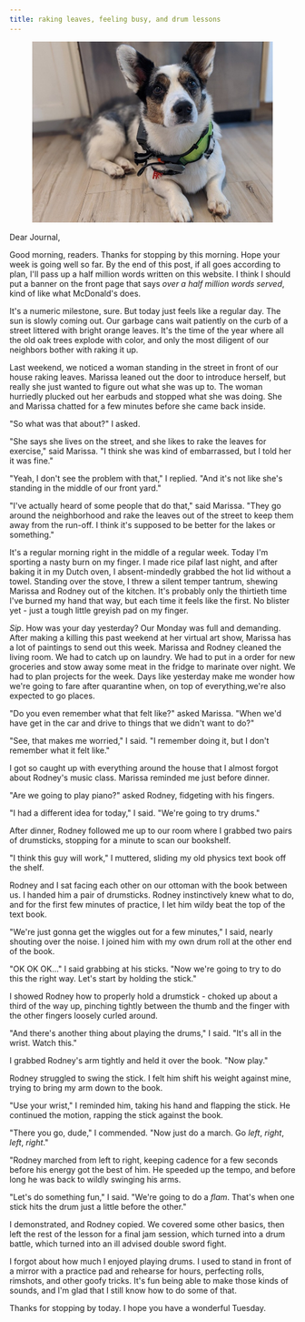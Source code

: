 ```yaml
---
title: raking leaves, feeling busy, and drum lessons
---
```


<figure>
  <a href="/images/banners/2020-10-13.jpg">
    <img alt="banner" src="/images/banners/2020-10-13.jpg"/>
  </a>
</figure>

Dear Journal,

Good morning, readers.  Thanks for stopping by this morning.  Hope
your week is going well so far.  By the end of this post, if all goes
according to plan, I'll pass up a half million words written on this
website.  I think I should put a banner on the front page that says
_over a half million words served_, kind of like what McDonald's does.

It's a numeric milestone, sure.  But today just feels like a regular
day.  The sun is slowly coming out.  Our garbage cans wait patiently
on the curb of a street littered with bright orange leaves.  It's the
time of the year where all the old oak trees explode with color, and
only the most diligent of our neighbors bother with raking it up.

Last weekend, we noticed a woman standing in the street in front of
our house raking leaves.  Marissa leaned out the door to introduce
herself, but really she just wanted to figure out what she was up to.
The woman hurriedly plucked out her earbuds and stopped what she was
doing.  She and Marissa chatted for a few minutes before she came back
inside.

"So what was that about?" I asked.

"She says she lives on the street, and she likes to rake the leaves
for exercise," said Marissa.  "I think she was kind of embarrassed,
but I told her it was fine."

"Yeah, I don't see the problem with that," I replied.  "And it's not
like she's standing in the middle of our front yard."

"I've actually heard of some people that do that," said Marissa.
"They go around the neighborhood and rake the leaves out of the street
to keep them away from the run-off.  I think it's supposed to be
better for the lakes or something."

It's a regular morning right in the middle of a regular week.  Today
I'm sporting a nasty burn on my finger.  I made rice pilaf last night,
and after baking it in my Dutch oven, I absent-mindedly grabbed the
hot lid without a towel.  Standing over the stove, I threw a silent
temper tantrum, shewing Marissa and Rodney out of the kitchen.  It's
probably only the thirtieth time I've burned my hand that way, but
each time it feels like the first.  No blister yet - just a tough
little greyish pad on my finger.

_Sip_.  How was your day yesterday?  Our Monday was full and
demanding.  After making a killing this past weekend at her virtual
art show, Marissa has a lot of paintings to send out this week.
Marissa and Rodney cleaned the living room.  We had to catch up on
laundry.  We had to put in a order for new groceries and stow away
some meat in the fridge to marinate over night.  We had to plan
projects for the week.  Days like yesterday make me wonder how we're
going to fare after quarantine when, on top of everything,we're also
expected to go places.

"Do you even remember what that felt like?" asked Marissa.  "When we'd
have get in the car and drive to things that we didn't want to do?"

"See, that makes me worried," I said.  "I remember doing it, but I
don't remember what it felt like."

I got so caught up with everything around the house that I almost
forgot about Rodney's music class.  Marissa reminded me just before
dinner.

"Are we going to play piano?" asked Rodney, fidgeting with his
fingers.

"I had a different idea for today," I said.  "We're going to try
drums."

After dinner, Rodney followed me up to our room where I grabbed two
pairs of drumsticks, stopping for a minute to scan our bookshelf.

"I think this guy will work," I muttered, sliding my old physics text
book off the shelf.

Rodney and I sat facing each other on our ottoman with the book
between us.  I handed him a pair of drumsticks.  Rodney instinctively
knew what to do, and for the first few minutes of practice, I let him
wildy beat the top of the text book.

"We're just gonna get the wiggles out for a few minutes," I said,
nearly shouting over the noise.  I joined him with my own drum roll at
the other end of the book.

"OK OK OK..." I said grabbing at his sticks.  "Now we're going to try
to do this the right way.  Let's start by holding the stick."

I showed Rodney how to properly hold a drumstick - choked up about a
third of the way up, pinching tightly between the thumb and the finger
with the other fingers loosely curled around.

"And there's another thing about playing the drums," I said.  "It's
all in the wrist.  Watch this."

I grabbed Rodney's arm tightly and held it over the book.  "Now play."

Rodney struggled to swing the stick.  I felt him shift his weight
against mine, trying to bring my arm down to the book.

"Use your wrist," I reminded him, taking his hand and flapping the
stick.  He continued the motion, rapping the stick against the book.

"There you go, dude," I commended.  "Now just do a march.  Go _left_,
_right_, _left_, _right_."

"Rodney marched from left to right, keeping cadence for a few seconds
before his energy got the best of him.  He speeded up the tempo, and
before long he was back to wildly swinging his arms.

"Let's do something fun," I said.  "We're going to do a _flam_.
That's when one stick hits the drum just a little before the other."

I demonstrated, and Rodney copied.  We covered some other basics, then
left the rest of the lesson for a final jam session, which turned into
a drum battle, which turned into an ill advised double sword fight.

I forgot about how much I enjoyed playing drums.  I used to stand in
front of a mirror with a practice pad and rehearse for hours,
perfecting rolls, rimshots, and other goofy tricks.  It's fun being
able to make those kinds of sounds, and I'm glad that I still know how
to do some of that.

Thanks for stopping by today.  I hope you have a wonderful Tuesday.
